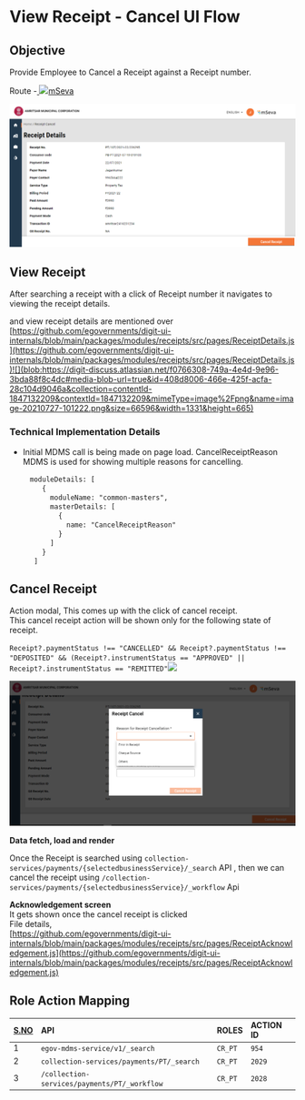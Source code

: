 # View Receipt - Cancel UI Flow

## **Objective**

Provide Employee to Cancel a Receipt against a Receipt number.

Route -[ ![](https://cdn.jsdelivr.net/npm/@egovernments/digit-ui-css/img/browser-icon.png)mSeva](https://qa.digit.org/digit-ui/employee/receipts/details/PT/PT%2F107%2F2021-22%2F226438)

![](../../../.gitbook/assets/image%20%28207%29.png)

## **View Receipt**

After searching a receipt with a click of Receipt number it navigates to viewing the receipt details.

 and view receipt details are mentioned over [https://github.com/egovernments/digit-ui-internals/blob/main/packages/modules/receipts/src/pages/ReceiptDetails.js](https://github.com/egovernments/digit-ui-internals/blob/main/packages/modules/receipts/src/pages/ReceiptDetails.js)![](blob:https://digit-discuss.atlassian.net/f0766308-749a-4e4d-9e96-3bda88f8c4dc#media-blob-url=true&id=408d8006-466e-425f-acfa-28c104d9046a&collection=contentId-1847132209&contextId=1847132209&mimeType=image%2Fpng&name=image-20210727-101222.png&size=66596&width=1331&height=665)

### **Technical Implementation Details**

* Initial MDMS call is being made on page load. CancelReceiptReason MDMS is used for showing multiple reasons for cancelling.

```text
     moduleDetails: [
        {
          moduleName: "common-masters",
          masterDetails: [
            {
              name: "CancelReceiptReason"
            }
          ]
        }
      ]

```

## **Cancel Receipt**

Action modal, This comes up with the click of cancel receipt.  
This cancel receipt action will be shown only for the following state of receipt.

`Receipt?.paymentStatus !== "CANCELLED" && Receipt?.paymentStatus !== "DEPOSITED" && (Receipt?.instrumentStatus == "APPROVED" || Receipt?.instrumentStatus == "REMITTED"`![](blob:https://digit-discuss.atlassian.net/20bfa1cb-4e12-4f0c-915b-124728bf95a6#media-blob-url=true&id=ee52085d-8104-4c76-9921-aa2dd8497578&collection=contentId-1847132209&contextId=1847132209&mimeType=image%2Fpng&name=image-20210727-101620.png&size=80496&width=1319&height=667)

![](../../../.gitbook/assets/image%20%28197%29.png)

**Data fetch, load and render**

Once the Receipt is searched using `collection-services/payments/{selectedbusinessService}/_search` API , then we can cancel the receipt using `/collection-services/payments/{selectedbusinessService}/_workflow` Api  
  
**Acknowledgement screen**  
It gets shown once the cancel receipt is clicked  
File details,  
[https://github.com/egovernments/digit-ui-internals/blob/main/packages/modules/receipts/src/pages/ReceiptAcknowledgement.js](https://github.com/egovernments/digit-ui-internals/blob/main/packages/modules/receipts/src/pages/ReceiptAcknowledgement.js)

## **Role Action Mapping**

| [**S.NO**](http://s.no/) | **API** | **ROLES** | **ACTION ID** |
| :--- | :--- | :--- | :--- |
| 1 | `egov-mdms-service/v1/_search` | `CR_PT` | `954` |
| 2 | `collection-services/payments/PT/_search` | `CR_PT` | `2029` |
| 3 | `/collection-services/payments/PT/_workflow` | `CR_PT` | `2028` |





